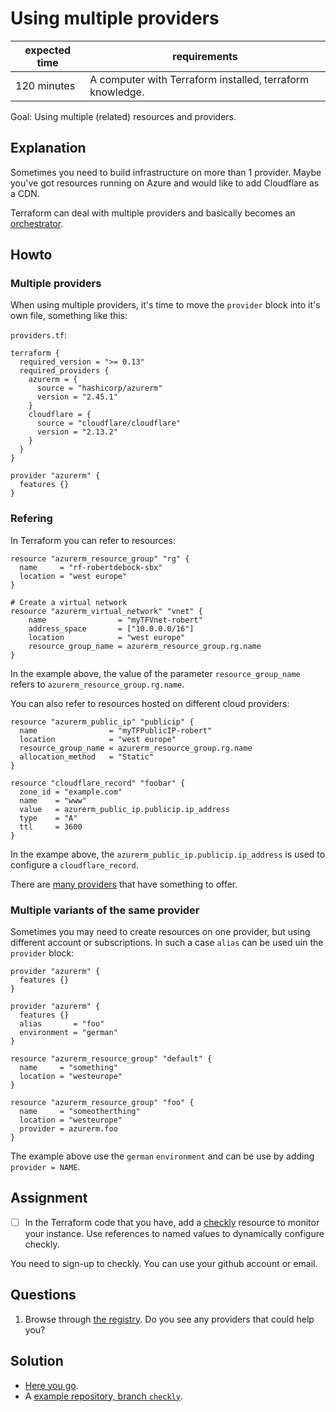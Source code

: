 # Using multiple providers

|expected time|requirements                                             |
|-------------|---------------------------------------------------------|
|120 minutes  |A computer with Terraform installed, terraform knowledge.|

Goal: Using multiple (related) resources and providers.

## Explanation

Sometimes you need to build infrastructure on more than 1 provider. Maybe you've got resources running on Azure and would like to add Cloudflare as a CDN.

Terraform can deal with multiple providers and basically becomes an [orchestrator](https://en.wikipedia.org/wiki/Orchestration_(computing)).

## Howto

### Multiple providers

When using multiple providers, it's time to move the `provider` block into it's own file, something like this:

`providers.tf`:

```hcl
terraform {
  required_version = ">= 0.13"
  required_providers {
    azurerm = {
      source = "hashicorp/azurerm"
      version = "2.45.1"
    }
    cloudflare = {
      source = "cloudflare/cloudflare"
      version = "2.13.2"
    }
  }
}

provider "azurerm" {
  features {}
}
```

### Refering

In Terraform you can refer to resources:

```
resource "azurerm_resource_group" "rg" {
  name     = "rf-robertdebock-sbx"
  location = "west europe"
}

# Create a virtual network
resource "azurerm_virtual_network" "vnet" {
    name                = "myTFVnet-robert"
    address_space       = ["10.0.0.0/16"]
    location            = "west europe"
    resource_group_name = azurerm_resource_group.rg.name
}
```

In the example above, the value of the parameter `resource_group_name` refers to `azurerm_resource_group.rg.name`.

You can also refer to resources hosted on different cloud providers:

```
resource "azurerm_public_ip" "publicip" {
  name                = "myTFPublicIP-robert"
  location            = "west europe"
  resource_group_name = azurerm_resource_group.rg.name
  allocation_method   = "Static"
}

resource "cloudflare_record" "foobar" {
  zone_id = "example.com"
  name    = "www"
  value   = azurerm_public_ip.publicip.ip_address
  type    = "A"
  ttl     = 3600
}
```

In the exampe above, the `azurerm_public_ip.publicip.ip_address` is used to configure a `cloudflare_record`.

There are [many providers](https://registry.terraform.io/browse/providers) that have something to offer.

### Multiple variants of the same provider

Sometimes you may need to create resources on one provider, but using different account or subscriptions. In such a case `alias` can be used uin the `provider` block:

```hcl
provider "azurerm" {
  features {}
}

provider "azurerm" {
  features {}
  alias       = "foo"
  environment = "german"
}

resource "azurerm_resource_group" "default" {
  name     = "something"
  location = "westeurope"
}

resource "azurerm_resource_group" "foo" {
  name     = "someotherthing"
  location = "westeurope"
  provider = azurerm.foo
}
```

The example above use the `german` `environment` and can be use by adding `provider = NAME`.

## Assignment

- [ ] In the Terraform code that you have, add a [checkly](https://www.checklyhq.com/) resource to monitor your instance. Use references to named values to dynamically configure checkly.

You need to sign-up to checkly. You can use your github account or email.

## Questions

1. Browse through [the registry](https://registry.terraform.io/browse/providers). Do you see any providers that could help you?

## Solution

- [Here you go](multiple-resources-solution.md).
- A [example repository, branch `checkly`](https://github.com/robertdebock/learn-terraform-azure/tree/checkly).

